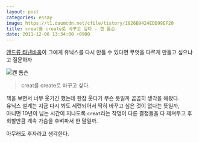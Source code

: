 ```yaml
---
layout: post
categories: essay
image: https://t1.daumcdn.net/cfile/tistory/1826B9424EDD99EF20
title: creat를 create로 바꾸고 싶다 - 켄 톰슨
date: 2011-12-06 13:34:00 +0900
---
```


[앤드류 타넨바움](https://ko.wikipedia.org/wiki/%EC%95%A4%EB%93%9C%EB%A3%A8_%ED%83%80%EB%84%A8%EB%B0%94%EC%9B%80)이 그에게 유닉스를 다시 만들 수 있다면 무엇을 다르게 만들고 싶으냐고 질문하자

![켄 톰슨](https://t1.daumcdn.net/cfile/tistory/1826B9424EDD99EF20)

> creat를 create로 바꾸고 싶다.

책을 보면서 너무 웃기긴 했는데 한참 웃다가 무슨 뜻일까 곰곰히 생각을 해봤다.  
유닉스 설계는 지금 다시 봐도 세련되어서 딱히 바꾸고 싶은 것이 없다는 뜻일까,  
아니면 10년이 넘는 시간이 지나도록 `creat`라는 작명이 다른 결정들을 다 제쳐두고 후회할만큼 계속 가슴을 후벼파서 한 말일까.

아무래도 후자라고 생각한다.